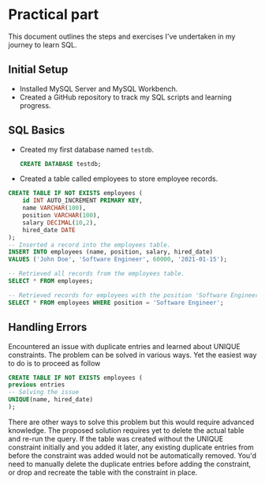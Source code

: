 # Practical part

This document outlines the steps and exercises I've undertaken in my journey to learn SQL.

## Initial Setup

- Installed MySQL Server and MySQL Workbench.
- Created a GitHub repository to track my SQL scripts and learning progress.

## SQL Basics

- Created my first database named `testdb`.
  
  ```sql
  CREATE DATABASE testdb;
  ```
- Created a table called employees to store employee records.

```sql
CREATE TABLE IF NOT EXISTS employees (
    id INT AUTO_INCREMENT PRIMARY KEY, 
    name VARCHAR(100),
    position VARCHAR(100),
    salary DECIMAL(10,2),
    hired_date DATE
);
-- Inserted a record into the employees table.
INSERT INTO employees (name, position, salary, hired_date)
VALUES ('John Doe', 'Software Engineer', 60000, '2021-01-15');

-- Retrieved all records from the employees table.
SELECT * FROM employees;

-- Retrieved records for employees with the position 'Software Engineer'.
SELECT * FROM employees WHERE position = 'Software Engineer';

```
## Handling Errors
Encountered an issue with duplicate entries and learned about UNIQUE constraints.
The problem can be solved in various ways. Yet the easiest way to do is to proceed as follow

```sql
CREATE TABLE IF NOT EXISTS employees (
previous entries
-- Solving the issue
UNIQUE(name, hired_date)
);
```
There are other ways to solve this problem but this would require advanced knowledge. The proposed solution requires yet to delete the actual table and re-run the query. If the table was created without the UNIQUE constraint initially and you added it later, any existing duplicate entries from before the constraint was added would not be automatically removed. You'd need to manually delete the duplicate entries before adding the constraint, or drop and recreate the table with the constraint in place.


